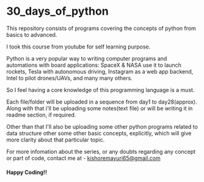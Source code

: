 # 30_days_of_python

This repository consists of programs covering the concepts of python from basics to advanced.

I took this course from youtube for self learning purpose. 

Python is a very popular way to writing computer programs and automations with board applications: SpaceX & NASA use it to launch rockets, 
Tesla with autonomous driving, Instagram as a web app backend, Intel to pilot drones/UAVs, and many many others.

So I feel having a core knowledge of this programming language is a must. 

Each file/folder will be uploaded in a sequence from day1 to day28(approx). Along with that i'll be uploading some notes(text file) or will be writing it in readme section, if required.

Other than that I'll also be uploading some other python programs related to data structure other some other basic concepts, explicitly, which will give more clarity  about that particular topic.

For more infomation about the series, or any doubts regarding any concept or part of code, contact me at - kishoremayuri65@gmail.com

#### Happy Coding!!
